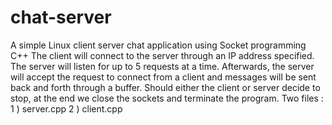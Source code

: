 # chat-server
A simple Linux client server chat application using Socket programming C++
The client will connect to the server through an IP address specified. The server will listen for up to 5 requests at a time. Afterwards, the server will accept the request to connect from a client and messages will be sent back and forth through a buffer. Should either the client or server decide to stop, at the end we close the sockets and terminate the program.
Two files : 1 ) server.cpp 2 ) client.cpp
